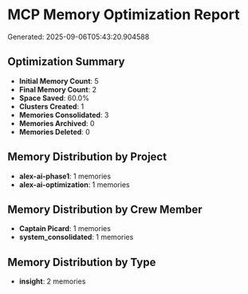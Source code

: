 
# MCP Memory Optimization Report
Generated: 2025-09-06T05:43:20.904588

## Optimization Summary
- **Initial Memory Count**: 5
- **Final Memory Count**: 2
- **Space Saved**: 60.0%
- **Clusters Created**: 1
- **Memories Consolidated**: 3
- **Memories Archived**: 0
- **Memories Deleted**: 0

## Memory Distribution by Project
- **alex-ai-phase1**: 1 memories
- **alex-ai-optimization**: 1 memories

## Memory Distribution by Crew Member
- **Captain Picard**: 1 memories
- **system_consolidated**: 1 memories

## Memory Distribution by Type
- **insight**: 2 memories
